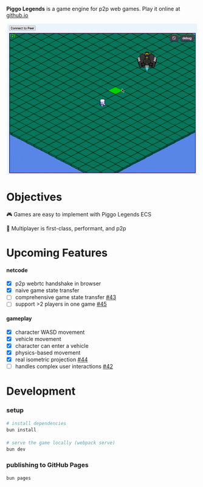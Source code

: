 __Piggo Legends__ is a game engine for p2p web games. Play it online at [github.io](https://alexanderclarktx.github.io/piggo-legends/)

<p align="center">
  <img src="screenshots/5.gif" style="width:500px">
</p>

# Objectives

🎮 Games are easy to implement with Piggo Legends ECS

👾 Multiplayer is first-class, performant, and p2p

# Upcoming Features

#### netcode
- [x] p2p webrtc handshake in browser
- [x] naive game state transfer
- [ ] comprehensive game state transfer [#43](https://github.com/alexanderclarktx/piggo-legends/issues/43)
- [ ] support >2 players in one game [#45](https://github.com/alexanderclarktx/piggo-legends/issues/45)

#### gameplay
- [x] character WASD movement
- [x] vehicle movement
- [x] character can enter a vehicle
- [x] physics-based movement
- [x] real isometric projection [#44](https://github.com/alexanderclarktx/piggo-legends/issues/44)
- [ ] handles complex user interactions [#42](https://github.com/alexanderclarktx/piggo-legends/issues/42)

# Development

### setup

```bash
# install dependencies
bun install

# serve the game locally (webpack serve)
bun dev
```

### publishing to GitHub Pages
```bash
bun pages
```
